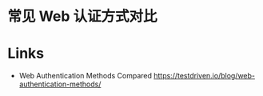# 常见 Web 认证方式对比

# Links

- Web Authentication Methods Compared https://testdriven.io/blog/web-authentication-methods/
